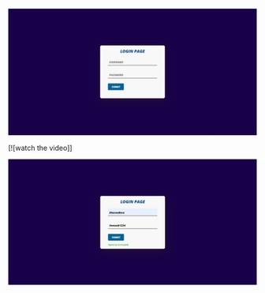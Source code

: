 
![1669356449640](image/Readme/1669356449640.png)


[![watch the video]]


![1669356489352](image/Readme/1669356489352.png)
